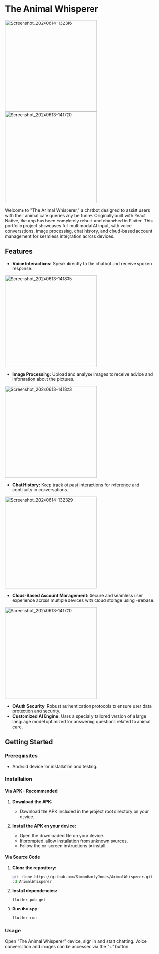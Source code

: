 # The Animal Whisperer

<img src="https://github.com/SimonHanlyJones/Animal_Whisperer_Flutter/assets/46434944/bb681322-3f94-4c8f-a32c-a4c7b76f6d5e" alt="Screenshot_20240614-132316" width="300"/>

<img src="https://github.com/SimonHanlyJones/Animal_Whisperer_Flutter/assets/46434944/73b4b395-51bb-4a10-a56b-d58d5fc80a02" alt="Screenshot_20240613-141720" width="300"/>


Welcome to "The Animal Whisperer," a chatbot designed to assist users with their animal care queries any be funny. Originally built with React Native, the app has been completely rebuilt and ehanched in Flutter. This portfolio project showcases full multimodal AI input, with voice conversations, image processing, chat history, and cloud-based account management for seamless integration across devices.

## Features

- **Voice Interactions:** Speak directly to the chatbot and receive spoken response.

<img src="https://github.com/SimonHanlyJones/Animal_Whisperer_Flutter/assets/46434944/3b06bf79-76b1-4f31-b5a7-5d5bb4e9a484" alt="Screenshot_20240613-141835" width="300"/>

- **Image Processing:** Upload and analyse images to receive advice and information about the pictures.

<img src="https://github.com/SimonHanlyJones/Animal_Whisperer_Flutter/assets/46434944/c42f1198-dceb-441b-81e2-f08c9428728c" alt="Screenshot_20240613-141823" width="300"/>

- **Chat History:** Keep track of past interactions for reference and continuity in conversations.

<img src="https://github.com/SimonHanlyJones/Animal_Whisperer_Flutter/assets/46434944/16521bf5-6916-4185-8ad6-a23bb1df9e0e" alt="Screenshot_20240614-132329" width="300"/>

- **Cloud-Based Account Management:** Secure and seamless user experience across multiple devices with cloud storage using Firebase.

<img src="https://github.com/SimonHanlyJones/Animal_Whisperer_Flutter/assets/46434944/ddad9efb-f20d-4e6e-8ed8-487002e57d66" alt="Screenshot_20240613-141720" width="300"/>

- **OAuth Security:** Robust authentication protocols to ensure user data protection and security.
- **Customized AI Engine:** Uses a specially tailored version of a large language model optimized for answering questions related to animal care.


## Getting Started

### Prerequisites

- Android device for installation and testing.

### Installation

#### Via APK - Recommended

1. **Download the APK:**
   - Download the APK included in the project root directory on your device.

2. **Install the APK on your device:**
   - Open the downloaded file on your device.
   - If prompted, allow installation from unknown sources.
   - Follow the on-screen instructions to install.

#### Via Source Code

1. **Clone the repository:**
   
   ```bash
   git clone https://github.com/SimonHanlyJones/AnimalWhisperer.git
   cd AnimalWhisperer
   ```

3. **Install dependencies:**
   
   ```bash
   flutter pub get
   ```

4. **Run the app:**
   
   ```bash
   flutter run
   ```

### Usage

Open "The Animal Whisperer" device, sign in and start chatting. Voice conversation and images can be accessed via the "+" button.

